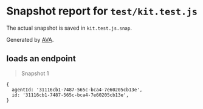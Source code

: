 # Snapshot report for `test/kit.test.js`

The actual snapshot is saved in `kit.test.js.snap`.

Generated by [AVA](https://ava.li).

## loads an endpoint

> Snapshot 1

    {
      agentId: '31116cb1-7487-565c-bca4-7e60205cb13e',
      id: '31116cb1-7487-565c-bca4-7e60205cb13e',
    }
